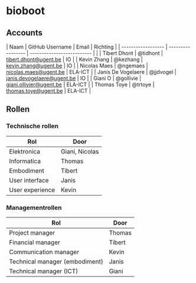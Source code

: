 # bioboot

## Accounts

| Naam               | GitHub Username   | Email                      | Richting     |
| ------------------ | ----------------- | -------------------------- |              |
| Tibert Dhont       | @tidhont          | tibert.dhont@ugent.be      | IO           |
| Kevin Zhang        | @kezhang          | kevin.zhang@ugent.be       | IO           |
| Nicolas Maes       | @ngemaes          | nicolas.maes@ugent.be      | ELA-ICT      |
| Janis De Vogelaere | @jjdvogel         | janis.devogelaere@ugent.be | IO           |
| Giani O            | @gollivie         | giani.ollivier@ugent.be    | ELA-ICT      |
| Thomas Toye        | @trtoye           | thomas.toye@ugent.be       | ELA-ICT      |

## Rollen

### Technische rollen

| Rol               | Door               |
| ----------------- | ------------------ |
| Elektronica       | Giani, Nicolas     |
| Informatica       | Thomas             |
| Embodiment        | Tibert             |
| User interface    | Janis              |
| User experience   | Kevin              |

### Managementrollen

| Rol                            | Door              |
| ------------------------------ | ----------------- |
| Project manager                | Thomas            |
| Financial manager              | Tibert            |
| Communication manager          | Kevin             |
| Technical manager (embodiment) | Janis             |
| Technical manager (ICT)        | Giani             |

